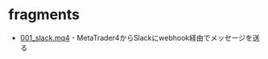 # fragments

* [001_slack.mq4](https://github.com/happy-charlie-777/MetaTrader4-MQL4/blob/master/samples/001_slack.mq4) - MetaTrader4からSlackにwebhook経由でメッセージを送る

